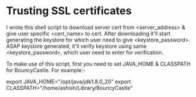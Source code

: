 Trusting SSL certificates
========
 
I wrote this shell script to download server cert from <server_address> & give user specific <cert_name> to cert. 
After downloading it'll start generating the keystore for which user need to give <keystore_password>. 
ASAP keystore generated, it'll verify keystore using same <keystore_password>, which user need to enter for verification.
 
To make use of this script, first you need to set JAVA_HOME & CLASSPATH for BouncyCastle. For example:-
 
export JAVA_HOME="/opt/java/jdk1.8.0_20"
export CLASSPATH="/home/ashish/Library/BouncyCastle"
